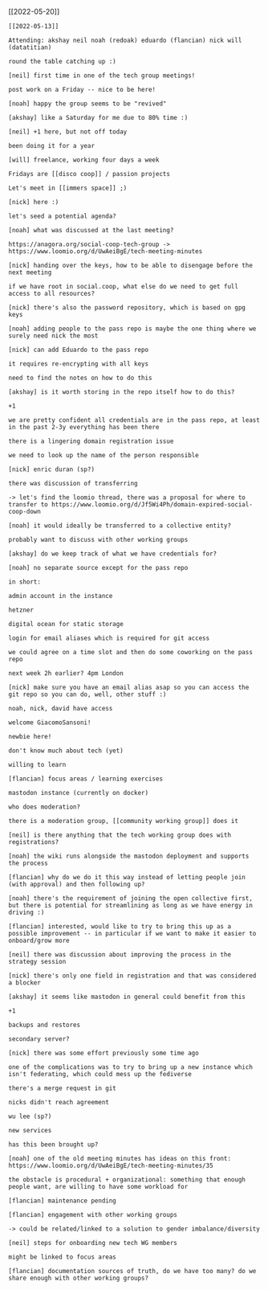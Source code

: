 

[[2022-05-20]]

    [[2022-05-13]]

    Attending: akshay neil noah (redoak) eduardo (flancian) nick will (datatitian)

    round the table catching up :)

    [neil] first time in one of the tech group meetings!

    post work on a Friday -- nice to be here!

    [noah] happy the group seems to be "revived"

    [akshay] like a Saturday for me due to 80% time :)

    [neil] +1 here, but not off today

    been doing it for a year

    [will] freelance, working four days a week

    Fridays are [[disco coop]] / passion projects

    Let's meet in [[immers space]] ;)

    [nick] here :)

    let's seed a potential agenda?

    [noah] what was discussed at the last meeting?

    https://anagora.org/social-coop-tech-group -> https://www.loomio.org/d/UwAeiBgE/tech-meeting-minutes

    [nick] handing over the keys, how to be able to disengage before the next meeting

    if we have root in social.coop, what else do we need to get full access to all resources?

    [nick] there's also the password repository, which is based on gpg keys

    [noah] adding people to the pass repo is maybe the one thing where we surely need nick the most

    [nick] can add Eduardo to the pass repo

    it requires re-encrypting with all keys

    need to find the notes on how to do this

    [akshay] is it worth storing in the repo itself how to do this?

    +1

    we are pretty confident all credentials are in the pass repo, at least in the past 2-3y everything has been there

    there is a lingering domain registration issue

    we need to look up the name of the person responsible

    [nick] enric duran (sp?)

    there was discussion of transferring

    -> let's find the loomio thread, there was a proposal for where to transfer to https://www.loomio.org/d/Jf5Wi4Ph/domain-expired-social-coop-down

    [noah] it would ideally be transferred to a collective entity?

    probably want to discuss with other working groups

    [akshay] do we keep track of what we have credentials for?

    [noah] no separate source except for the pass repo

    in short: 

    admin account in the instance

    hetzner

    digital ocean for static storage

    login for email aliases which is required for git access

    we could agree on a time slot and then do some coworking on the pass repo

    next week 2h earlier? 4pm London

    [nick] make sure you have an email alias asap so you can access the git repo so you can do, well, other stuff :)

    noah, nick, david have access

    welcome GiacomoSansoni!

    newbie here!

    don't know much about tech (yet)

    willing to learn

    [flancian] focus areas / learning exercises

    mastodon instance (currently on docker)

    who does moderation?

    there is a moderation group, [[community working group]] does it

    [neil] is there anything that the tech working group does with registrations?

    [noah] the wiki runs alongside the mastodon deployment and supports the process

    [flancian] why do we do it this way instead of letting people join (with approval) and then following up?

    [noah] there's the requirement of joining the open collective first, but there is potential for streamlining as long as we have energy in driving :)

    [flancian] interested, would like to try to bring this up as a possible improvement -- in particular if we want to make it easier to onboard/grow more

    [neil] there was discussion about improving the process in the strategy session

    [nick] there's only one field in registration and that was considered a blocker

    [akshay] it seems like mastodon in general could benefit from this

    +1

    backups and restores

    secondary server?

    [nick] there was some effort previously some time ago

    one of the complications was to try to bring up a new instance which isn't federating, which could mess up the fediverse

    there's a merge request in git

    nicks didn't reach agreement

    wu lee (sp?)

    new services

    has this been brought up?

    [noah] one of the old meeting minutes has ideas on this front: https://www.loomio.org/d/UwAeiBgE/tech-meeting-minutes/35

    the obstacle is procedural + organizational: something that enough people want, are willing to have some workload for

    [flancian] maintenance pending

    [flancian] engagement with other working groups

    -> could be related/linked to a solution to gender imbalance/diversity

    [neil] steps for onboarding new tech WG members

    might be linked to focus areas

    [flancian] documentation sources of truth, do we have too many? do we share enough with other working groups?


